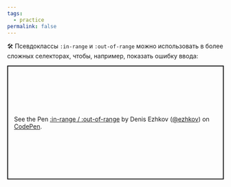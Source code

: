 ```yaml
---
tags:
  - practice
permalink: false
---
```


🛠 Псевдоклассы `:in-range` и `:out-of-range` можно использовать в более сложных селекторах, чтобы, например, показать ошибку ввода:

<p class="codepen" data-height="265" data-theme-id="light" data-default-tab="css,result" data-user="ezhkov" data-slug-hash="QWGKJvP" style="height: 265px; box-sizing: border-box; display: flex; align-items: center; justify-content: center; border: 2px solid; margin: 1em 0; padding: 1em;" data-pen-title=":in-range / :out-of-range">
  <span>See the Pen <a href="https://codepen.io/ezhkov/pen/QWGKJvP">
  :in-range / :out-of-range</a> by Denis Ezhkov (<a href="https://codepen.io/ezhkov">@ezhkov</a>)
  on <a href="https://codepen.io">CodePen</a>.</span>
</p>

<script async src="https://cpwebassets.codepen.io/assets/embed/ei.js"></script>
